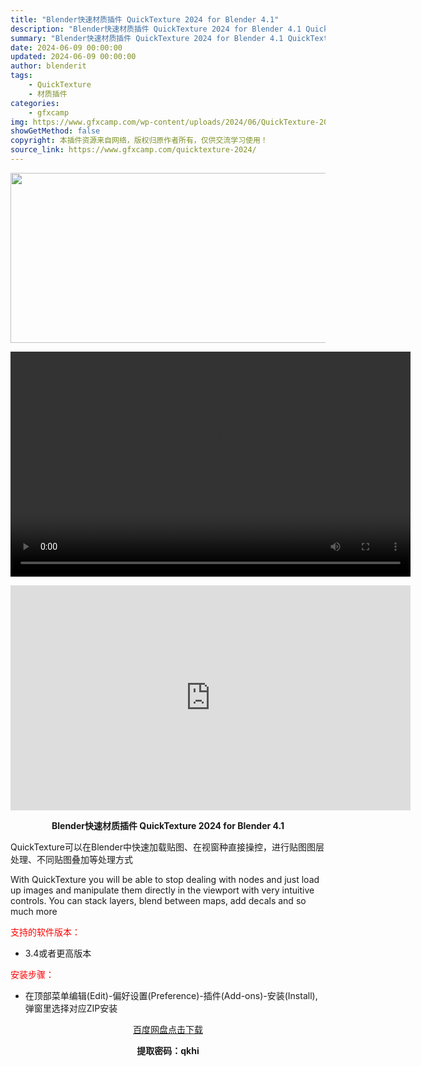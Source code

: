 ```yaml
---
title: "Blender快速材质插件 QuickTexture 2024 for Blender 4.1"
description: "Blender快速材质插件 QuickTexture 2024 for Blender 4.1 QuickTexture可以在Blender中快速加载贴图、在视窗种直接操控，进行贴图图层处理、不同贴图..."
summary: "Blender快速材质插件 QuickTexture 2024 for Blender 4.1 QuickTexture可以在Blender中快速加载贴图、在视窗种直接操控，进行贴图图层处理、不同贴图..."
date: 2024-06-09 00:00:00
updated: 2024-06-09 00:00:00
author: blenderit
tags: 
    - QuickTexture
    - 材质插件
categories:
    - gfxcamp
img: https://www.gfxcamp.com/wp-content/uploads/2024/06/QuickTexture-2024.jpg
showGetMethod: false
copyright: 本插件资源来自网络，版权归原作者所有，仅供交流学习使用！
source_link: https://www.gfxcamp.com/quicktexture-2024/
---
```

<div><p><img decoding="async" class="aligncenter size-full wp-image-122040" src="https://www.gfxcamp.com/wp-content/uploads/2024/06/QuickTexture-2024.jpg" data-src="https://www.gfxcamp.com/wp-content/uploads/2024/06/QuickTexture-2024.jpg" alt="" width="640" height="272" data-srcset="https://www.gfxcamp.com/wp-content/uploads/2024/06/QuickTexture-2024.jpg 640w, https://www.gfxcamp.com/wp-content/uploads/2024/06/QuickTexture-2024-150x64.jpg 150w" data-sizes="(max-width: 640px) 100vw, 640px"><br>
</p><center><div style="width: 640px;" class="wp-video"><!--[if lt IE 9]><script>document.createElement('video');</script><![endif]-->
<video class="wp-video-shortcode" id="video-122039-1" width="640" height="360" preload="true" controls="controls"><source type="video/mp4" src="http://cloud.video.taobao.com/play/u/null/p/1/e/6/t/1/466582069782.mp4?_=1"></source><a href="http://cloud.video.taobao.com/play/u/null/p/1/e/6/t/1/466582069782.mp4">http://cloud.video.taobao.com/play/u/null/p/1/e/6/t/1/466582069782.mp4</a></video></div></center><p style="text-align: center;"><iframe loading="lazy" src="https://player.youku.com/embed/XNTE4ODc4MTk1Ng==" width="640" height="360" frameborder="0" allowfullscreen="allowfullscreen"></iframe></p><p style="text-align: center;"><strong>Blender快速材质插件 QuickTexture 2024 for Blender 4.1</strong></p><p>QuickTexture可以在Blender中快速加载贴图、在视窗种直接操控，进行贴图图层处理、不同贴图叠加等处理方式</p><p>With QuickTexture you will be able to stop dealing with nodes and just load up images and manipulate them directly in the viewport with very intuitive controls. You can stack layers, blend between maps, add decals and so much more</p><p><span style="color: #ff0000;">支持的软件版本：</span></p><ul>
<li>3.4或者更高版本</li>
</ul><p><span style="color: #ff0000;">安装步骤：</span></p><ul>
<li>在顶部菜单编辑(Edit)-偏好设置(Preference)-插件(Add-ons)-安装(Install),弹窗里选择对应ZIP安装</li>
</ul><p style="text-align: center;"><a class="maxbutton-3 maxbutton maxbutton-baidu" target="_blank" rel="noopener" href="https://pan.baidu.com/s/12ttsWOFzIv3IlKjUuWFiFQ?pwd=qkhi"><span class="mb-text">百度网盘点击下载</span></a></p><p style="text-align: center;"><strong>提取密码：qkhi</strong></p></div>